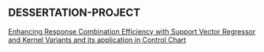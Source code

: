 ## DESSERTATION-PROJECT

[Enhancing Response Combination Efficiency with Support Vector Regressor and Kernel Variants and its application in Control Chart]( https://github.com/sen1997susmit/DESSERTATION-PROJECT/blob/main/SUSMIT_SEN_mqms2218.pdf)
